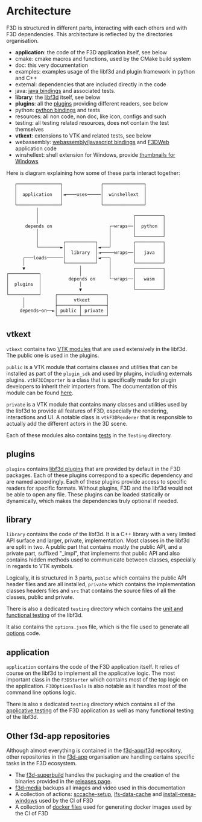 # Architecture

F3D is structured in different parts, interacting with each others and with F3D dependencies.
This architecture is reflected by the directories organisation.

- **application**: the code of the F3D application itself, see below
- cmake: cmake macros and functions, used by the CMake build system
- doc: this very documentation
- examples: examples usage of the libf3d and plugin framework in python and C++
- external: dependencies that are included directly in the code
- java: [java bindings](/docs/libf3d/LANGUAGE_BINDINGS#java-experimental) and associated tests.
- **library**: the [libf3d](/docs/libf3d/OVERVIEW) itself, see below
- **plugins**: all the [plugins](/docs/libf3d/PLUGINS) providing different readers, see below
- python: [python bindings](/docs/libf3d/LANGUAGE_BINDINGS#python) and tests
- resources: all non code, non doc, like icon, configs and such
- testing: all testing related resources, does not contain the test themselves
- **vtkext**: extensions to VTK and related tests, see below
- webassembly: [webassembly/javascript bindings](/docs/libf3d/LANGUAGE_BINDINGS#javascript-experimental) and [F3DWeb](https://meakk.github.io/f3d-website/viewer) application code
- winshellext: shell extension for Windows, provide [thumbnails for Windows](/docs/user/DESKTOP_INTEGRATION#windows)

Here is diagram explaining how some of these parts interact together:

```
   ┌────────────────┐              ┌───────────────┐
   │                │              │               │
   │  application   │◄────uses─────│  winshellext  │
   │                │              │               │
   └────────────────┘              └───────────────┘
           │
           │                                   ┌──────────┐
           │                                   │          │
       depends on                     ┌─wraps──│  python  │
           │                          │        │          │
           │                          │        └──────────┘
           │         ┌───────────┐    │        ┌──────────┐
           └────────►│           │◄───┘        │          │
                     │  library  │◄─────wraps──│   java   │
      ┌───loads──────│           │◄───┐        │          │
      │              └───────────┘    │        └──────────┘
      ▼                    │          │        ┌──────────┐
┌───────────┐              │          │        │          │
│           │          depends on     └─wraps──│   wasm   │
│  plugins  │              │                   │          │
│           │              ▼                   └──────────┘
└───────────┘     ┌──────────────────┐
      │           │      vtkext      │
      │           ├────────┬─────────┤
     depends─on──►│ public │ private │
                  └────────┴─────────┘
```

## vtkext

`vtkext` contains two [VTK modules](https://docs.vtk.org/en/latest/api/cmake/ModuleSystem.html) that are used extensively in the libf3d. The public one is used in the plugins.

`public` is a VTK module that contains classes and utilities that can be installed as part of the `plugin_sdk` and used by plugins, including externals plugins. `vtkF3DImporter` is a class
that is specifically made for plugin developers to inherit their importers from. The documentation of this module can be found [here](https://meakk.github.io/f3d-website/docs/next/libf3d/VTKEXT_TODO).

`private` is a VTK module that contains many classes and utilities used by the libf3d to provide all features of F3D, especially the rendering, interactions and UI.
A notable class is `vtkF3DRenderer` that is responsible to actually add the different actors in the 3D scene.

Each of these modules also contains [tests](TESTING.md#vtkextensions-layer) in the `Testing` directory.

## plugins

`plugins` contains [libf3d plugins](/docs/libf3d/PLUGINS) that are provided by default in the F3D packages. Each of these plugins correspond to a specific dependency and are named accordingly. Each of these plugins provide access to specific readers for specific formats. Without plugins, F3D and the libf3d would not be able to open any file. These plugins can be loaded statically or dynamically, which makes the dependencies truly optional if needed.

## library

`library` contains the code of the libf3d. It is a C++ library with a very limited API surface and larger, private, implementation.
Most classes in the libf3d are split in two. A public part that contains mostly the public API, and a private part, suffixed "\_impl", that implements that public API
and also contains hidden methods used to communicate between classes, especially in regards to VTK symbols.

Logically, it is structured in 3 parts, `public` which contains the public API header files and are all installed, `private` which contains the implementation classes headers files and `src` that contains the source files of all the classes, public and private.

There is also a dedicated `testing` directory which contains the [unit and functional testing](TESTING.md#library-layer) of the libf3d.

It also contains the `options.json` file, which is the file used to generate all [options](/docs/libf3d/OPTIONS) code.

## application

`application` contains the code of the F3D application itself. It relies of course on the libf3d to implement all the applicative logic.
The most important class in the `F3DStarter` which contains most of the top logic on the application. `F3DOptionsTools` is also notable as it handles most of
the command line options logic.

There is also a dedicated `testing` directory which contains all of the [applicative testing](TESTING#application-layer) of the F3D application as well as many functional testing of the libf3d.

## Other f3d-app repositories

Although almost everything is contained in the [f3d-app/f3d](https://github.com/f3d-app/f3d) repository, other repositories in the [f3d-app](https://github.com/f3d-app) organisation are handling certains specific tasks in the F3D ecosystem.

- The [f3d-superbuild](https://github.com/f3d-app/f3d-superbuild) handles the packaging and the creation of the binaries provided in the [releases page](https://github.com/f3d-app/f3d/releases).
- [f3d-media](https://github.com/f3d-app/f3d-media) backups all images and video used in this documentation
- A collection of actions: [sccache-setup](https://github.com/f3d-app/sccache-setup-action), [lfs-data-cache](https://github.com/f3d-app/lfs-data-cache-action) and [install-mesa-windows](https://github.com/f3d-app/install-mesa-windows-action) used by the CI of F3D
- A collection of [docker files](https://github.com/f3d-app/f3d-docker-images) used for generating docker images used by the CI of F3D
